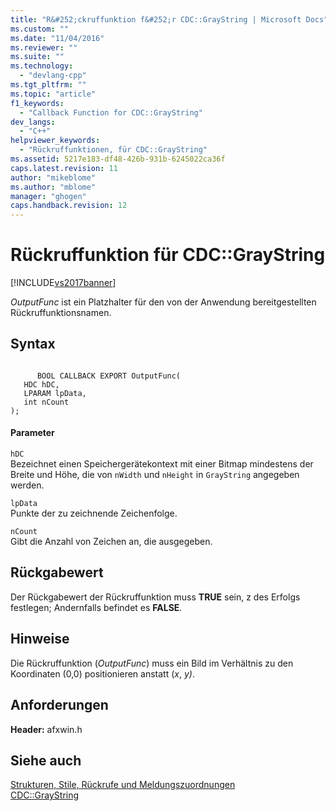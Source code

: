```yaml
---
title: "R&#252;ckruffunktion f&#252;r CDC::GrayString | Microsoft Docs"
ms.custom: ""
ms.date: "11/04/2016"
ms.reviewer: ""
ms.suite: ""
ms.technology: 
  - "devlang-cpp"
ms.tgt_pltfrm: ""
ms.topic: "article"
f1_keywords: 
  - "Callback Function for CDC::GrayString"
dev_langs: 
  - "C++"
helpviewer_keywords: 
  - "Rückruffunktionen, für CDC::GrayString"
ms.assetid: 5217e183-df48-426b-931b-6245022ca36f
caps.latest.revision: 11
author: "mikeblome"
ms.author: "mblome"
manager: "ghogen"
caps.handback.revision: 12
---
```

# R&#252;ckruffunktion f&#252;r CDC::GrayString
[!INCLUDE[vs2017banner](../../assembler/inline/includes/vs2017banner.md)]

*OutputFunc* ist ein Platzhalter für den von der Anwendung bereitgestellten Rückruffunktionsnamen.  
  
## Syntax  
  
```  
  
      BOOL CALLBACK EXPORT OutputFunc(   
   HDC hDC,   
   LPARAM lpData,   
   int nCount    
);  
```  
  
#### Parameter  
 `hDC`  
 Bezeichnet einen Speichergerätekontext mit einer Bitmap mindestens der Breite und Höhe, die von `nWidth` und `nHeight` in `GrayString` angegeben werden.  
  
 `lpData`  
 Punkte der zu zeichnende Zeichenfolge.  
  
 `nCount`  
 Gibt die Anzahl von Zeichen an, die ausgegeben.  
  
## Rückgabewert  
 Der Rückgabewert der Rückruffunktion muss **TRUE** sein, z des Erfolgs festlegen; Andernfalls befindet es **FALSE**.  
  
## Hinweise  
 Die Rückruffunktion \(*OutputFunc*\) muss ein Bild im Verhältnis zu den Koordinaten \(0,0\) positionieren anstatt \(*x*, *y\)*.  
  
## Anforderungen  
 **Header:** afxwin.h  
  
## Siehe auch  
 [Strukturen, Stile, Rückrufe und Meldungszuordnungen](../../mfc/reference/structures-styles-callbacks-and-message-maps.md)   
 [CDC::GrayString](../Topic/CDC::GrayString.md)